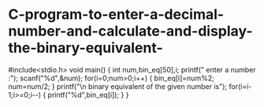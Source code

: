 # C-program-to-enter-a-decimal-number-and-calculate-and-display-the-binary-equivalent-
#include<stdio.h>
void main()
{
int num,bin_eq[50],i;
printf(" enter a number :");
scanf("%d",&num);
for(i=0;num>0;i++)
{
bin_eq[i]=num%2;
num=num/2;
}
printf("\n binary equivalent of the given number is");
for(i=i-1;i>=0;i--)
{
printf("%d",bin_eq[i]);
}
}

